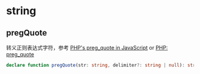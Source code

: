 # string

## pregQuote

转义正则表达式字符，参考 [PHP's preg_quote in JavaScript](https://locutus.io/php/preg_quote/) or [PHP: preg_quote](https://www.php.net/manual/zh/function.preg-quote.php)

```typescript
declare function pregQuote(str: string, delimiter?: string | null): string;
```
